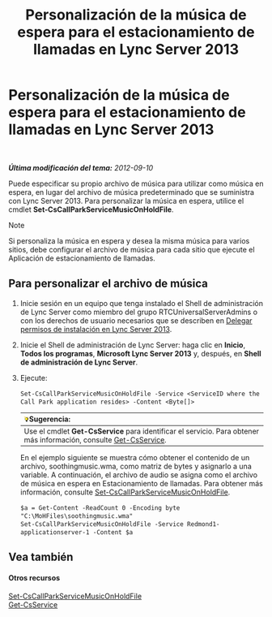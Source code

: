﻿---
title: Personalización de la música de espera para el estacionamiento de llamadas en Lync Server 2013
TOCTitle: Personalización de la música de espera para el estacionamiento de llamadas en Lync Server 2013
ms:assetid: 3d78e6f9-a4ae-49f4-a89f-4515acb49dac
ms:mtpsurl: https://technet.microsoft.com/es-es/library/JJ688031(v=OCS.15)
ms:contentKeyID: 49889053
ms.date: 01/07/2017
mtps_version: v=OCS.15
ms.translationtype: HT
---

# Personalización de la música de espera para el estacionamiento de llamadas en Lync Server 2013

 

_**Última modificación del tema:** 2012-09-10_

Puede especificar su propio archivo de música para utilizar como música en espera, en lugar del archivo de música predeterminado que se suministra con Lync Server 2013. Para personalizar la música en espera, utilice el cmdlet **Set-CsCallParkServiceMusicOnHoldFile**.


> [!NOTE]
> Si personaliza la música en espera y desea la misma música para varios sitios, debe configurar el archivo de música para cada sitio que ejecute el Aplicación de estacionamiento de llamadas.



## Para personalizar el archivo de música

1.  Inicie sesión en un equipo que tenga instalado el Shell de administración de Lync Server como miembro del grupo RTCUniversalServerAdmins o con los derechos de usuario necesarios que se describen en [Delegar permisos de instalación en Lync Server 2013](lync-server-2013-delegate-setup-permissions.md).

2.  Inicie el Shell de administración de Lync Server: haga clic en **Inicio**, **Todos los programas**, **Microsoft Lync Server 2013** y, después, en **Shell de administración de Lync Server**.

3.  Ejecute:
    
        Set-CsCallParkServiceMusicOnHoldFile -Service <ServiceID where the Call Park application resides> -Content <Byte[]>
    
    <table>
    <thead>
    <tr class="header">
    <th><img src="images/JJ205319.tip(OCS.15).gif" title="tip" alt="tip" />Sugerencia:</th>
    </tr>
    </thead>
    <tbody>
    <tr class="odd">
    <td>Use el cmdlet <strong>Get-CsService</strong> para identificar el servicio. Para obtener más información, consulte <a href="get-csservice.md">Get-CsService</a>.</td>
    </tr>
    </tbody>
    </table>
    
    En el ejemplo siguiente se muestra cómo obtener el contenido de un archivo, soothingmusic.wma, como matriz de bytes y asignarlo a una variable. A continuación, el archivo de audio se asigna como el archivo de música en espera en Estacionamiento de llamadas. Para obtener más información, consulte [Set-CsCallParkServiceMusicOnHoldFile](set-cscallparkservicemusiconholdfile.md).
    
        $a = Get-Content -ReadCount 0 -Encoding byte "C:\MoHFiles\soothingmusic.wma"
        Set-CsCallParkServiceMusicOnHoldFile -Service Redmond1-applicationserver-1 -Content $a

## Vea también

#### Otros recursos

[Set-CsCallParkServiceMusicOnHoldFile](set-cscallparkservicemusiconholdfile.md)  
[Get-CsService](get-csservice.md)

